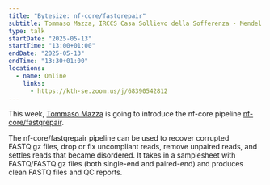 ```yaml
---
title: "Bytesize: nf-core/fastqrepair"
subtitle: Tommaso Mazza, IRCCS Casa Sollievo della Sofferenza - Mendel
type: talk
startDate: "2025-05-13"
startTime: "13:00+01:00"
endDate: "2025-05-13"
endTime: "13:30+01:00"
locations:
  - name: Online
    links:
      - https://kth-se.zoom.us/j/68390542812
---
```


This week, [Tommaso Mazza](https://github.com/tm4zza) is going to introduce the nf-core pipeline [nf-core/fastqrepair](https://nf-co.re/fastqrepair/1.0.0/).

The nf-core/fastqrepair pipeline can be used to recover corrupted FASTQ.gz files, drop or fix uncompliant reads, remove unpaired reads, and settles reads that became disordered.
It takes in a samplesheet with FASTQ/FASTQ.gz files (both single-end and paired-end) and produces clean FASTQ files and QC reports.
